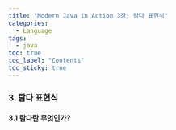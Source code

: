 ```yaml
---
title: "Modern Java in Action 3장; 람다 표현식"
categories:
  - Language
tags:
  - java
toc: true
toc_label: "Contents"
toc_sticky: true
---
```


### 3. 람다 표현식

#### 3.1 람다란 무엇인가?
